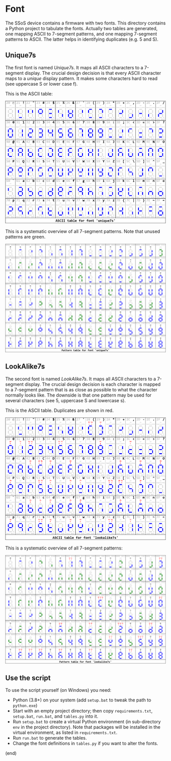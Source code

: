 # Font

The SSoS device contains a firmware with two fonts.
This directory contains a Python project to tabulate the fonts.
Actually two tables are generated, one mapping ASCII to 7-segment patterns,
and one mapping 7-segment patterns to ASCII.
The latter helps in identifying duplicates (e.g. 5 and S).


## Unique7s
The first font is named _Unique7s_. 
It maps all ASCII characters to a 7-segment display. 
The crucial design decision is that every ASCII character maps to a _unique_ display pattern. 
It makes some characters hard to read (see uppercase S or lower case f).
  
This is the ASCII table:
  
![ASCII table](unique7s_ascii.png)
  
This is a systematic overview of all 7-segment patterns.
Note that unused patterns are green.

![Patterns table](unique7s_pattern.png)


## LookAlike7s

The second font is named _LookAlike7s_. 
It maps all ASCII characters to a 7-segment display. 
The crucial design decision is each character is mapped to a 7-segment pattern that is as close as possible to what the character normally looks like. 
The downside is that one pattern may be used for several characters (see 5, uppercase S and lowercase s).

This is the ASCII table. Duplicates are shown in red.
  
![ASCII table](lookalike7s_ascii.png)
  
This is a systematic overview of all 7-segment patterns:

![Patterns table](lookalike7s_pattern.png)

  
## Use the script
To use the script yourself (on Windows) you need:

- Python (3.8+) on your system (add `setup.bat` to tweak the path to `python.exe`)
- Start with an empty project directory; then copy `requirements.txt`, `setup.bat`, `run.bat`, and `tables.py` into it.
- Run `setup.bat` to create a virtual Python environment (in sub-directory `env` in the project directory). 
  Note that packages will be installed in the virtual environment, as listed in `requirements.txt`.
- Run `run.bat` to generate the tables.
- Change the font definitions in `tables.py` if you want to alter the fonts.

(end)
